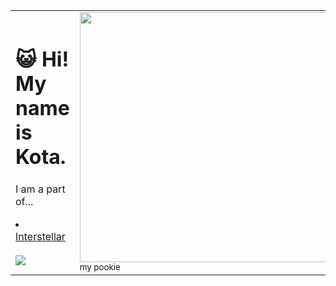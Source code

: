 <table align="center">
  <tr>
    <td>
    <h1>😺 Hi! My name is Kota.</h1>
    <p>I am a part of...</p>
    <ui>
      <li><a href="https://github.com/InterstellarNetwork">Interstellar</a></li>
    </ui>
    <br>
    <img src="https://github-readme-stats.vercel.app/api?username=MadjikDotPng&theme=tokyonight">
    </td>
    <td><img style="height:400px;" src="https://github.com/MadjikDotPng/MadjikDotPng/assets/89202835/928826b1-c89a-436c-a734-f154d112aeb8"><br><sub>my pookie</sub></td>
  </tr>
 </table>
